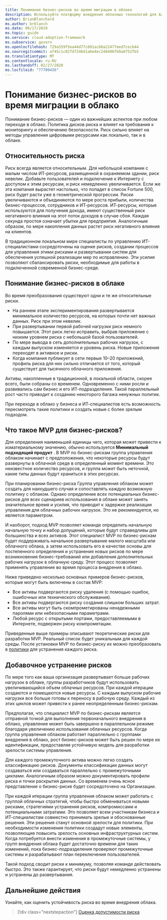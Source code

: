 ```yaml
---
title: Понимание бизнес-рисков во время миграции в облако
description: Используйте платформу внедрения облачных технологий для Azure, чтобы изучить процессы управления рисками, которые помогут оценить, оценить, сбалансировать и устранить риски миграции.
author: BrianBlanchard
ms.author: brblanch
ms.date: 09/17/2019
ms.topic: guide
ms.service: cloud-adoption-framework
ms.subservice: govern
ms.openlocfilehash: 729a359f5ea44d77c691acb0a22477eed7cecb44
ms.sourcegitcommit: af45c1c027d7246d1a6e4ec248406fb9a8752fb5
ms.translationtype: MT
ms.contentlocale: ru-RU
ms.lasthandoff: 02/27/2020
ms.locfileid: "77709436"
---
```

<!-- markdownlint-disable MD026 -->

# <a name="understand-business-risk-during-cloud-migration"></a>Понимание бизнес-рисков во время миграции в облако

Понимание бизнес-рисков — один из важнейших аспектов при любом переходе в облако. Политика дисков риска и влияет на требования к мониторингу и обеспечению безопасности. Риск сильно влияет на методы управления цифровыми ресурсами как локально, так и в облаке.

<!-- markdownlint-enable MD026 -->

## <a name="relativity-of-risk"></a>Относительность риска

Риск всегда является относительным. Для небольшой компании с малым числом ИТ-ресурсов, размещенной в охраняемом здании, риск невелик. Добавьте пользователей и подключение к Интернету с доступом к этим ресурсам, и риск немедленно увеличивается. Если же эта компания вырастет настолько, что попадет в список Fortune 500, риск будет расти уже в геометрической прогрессии. Риски увеличиваются и объединяются по мере роста прибыли, количества бизнес-процессов, сотрудников и ИТ-ресурсов. ИТ-ресурсы, которые используются для получения дохода, имеют существенный риск негативного влияния на этот поток доходов в случае сбоя. Каждая секунда простоя означает убытки для предприятия. Аналогичным образом, по мере накопления данных растет риск негативного влияния на клиентов.

В традиционном локальном мире специалисты по управлению ИТ-специалистами сосредоточены на оценке рисков, создании процессов для управления этими рисками и развертывании систем для обеспечения успешной реализации мер по исправлению. Эти усилия позволяют сбалансировать риски, необходимые для работы в подключенной современной бизнес-среде.

## <a name="understand-business-risks-in-the-cloud"></a>Понимание бизнес-рисков в облаке

Во время преобразования существуют одни и те же относительные риски.

- На раннем этапе экспериментирования развертывается минимальное количество ресурсов, на которых почти нет важных данных. Риск при этом невелик.
- При развертывании первой рабочей нагрузки риск немного повышается. Этот риск легко исправить, выбрав приложение с низким уровнем риска с небольшой базой пользователей.
- По мере вывода в сеть дополнительных рабочих нагрузок, с каждым выпуском изменяется и уровень риска. Новые приложения переходят в активное и риски.
- Когда компания публикует в сети первые 10–20 приложений, профиль риска для них сильно отличается от того, который существует для тысячного облачного приложения.

Активы, накопленные в традиционной, в локальной области, скорее всего, были собраны со временем. Одновременно с ними росли и развивались сам бизнес и его ИТ-подразделения. Такой параллельный рост часто приводит к созданию некоторого багажа ненужных политик.

При переходе в облако у бизнеса и ИТ-специалистов есть возможность пересмотреть такие политики и создать новые с более зрелым подходом.

<!-- markdownlint-disable MD026 -->

## <a name="what-is-a-business-risk-mvp"></a>Что такое MVP для бизнес-рисков?

Для определения наименьшей единицы чего, которая может привести к изматериальному значению, обычно используется **Минимальный подходящий продукт** . В MVP по бизнес-рискам группа управления облаком начинает с предположения, что некоторые ресурсы будут развернуты в облачной среде в определенный момент времени. Это неизвестное количество ресурсов, и группа может быть неточной, какие типы данных будут храниться в этих ресурсах.

При планировании бизнес-риска Группа управления облаком может создать для наихудшего случая и сопоставлять каждую возможную политику с облаком. Однако определение всех потенциальных бизнес-рисков для всех сценариев использования в облаке может занять значительное время и усилия, что приводит к задержке реализации управления для облачных рабочих нагрузок. Это не рекомендуется, но является параметром.

И наоборот, подход MVP позволяет команде определить начальную начальную точку и набор допущений, которые будут справедливы для большинства и всех активов. Этот специалист MVP по бизнес-рискам будет поддерживать начальное развертывание малого масштаба или облачного облака, а затем использовать его в качестве основы для постепенного определения и устранения новых рисков по мере возникновения бизнес-требований или добавления дополнительных рабочих нагрузок в облачную среду. Этот процесс позволяет применять управление во время процесса внедрения в облако.

Ниже приведено несколько основных примеров бизнес-рисков, которые могут быть включены в состав MVP:

- Все активы подвергаются риску удаления (с помощью ошибок, ошибочных или технического обслуживания).
- Все активы подвергаются риску создания слишком больших затрат.
- Все активы могут быть скомпрометированы ненадежными паролями или небезопасными параметрами.
- Любой ресурс с открытыми портами, предоставляемыми в Интернете, подвержен риску компрометации.

Приведенные выше примеры описывают теоретические риски для разработки MVP. Реальный список будет уникальным для каждой среды.
После установки MVP по бизнес-риску их можно преобразовать в [политики](./index.md) для устранения каждого риска.

<!-- markdownlint-enable MD026 -->

## <a name="incremental-risk-mitigation"></a>Добавочное устранение рисков

По мере того как ваша организация развертывает больше рабочих нагрузок в облаке, группы разработчиков будут использовать увеличивающийся объем облачных ресурсов. При каждой итерации создаются и помещаются новые ресурсы. С каждым выпуском рабочие нагрузки все больше готовы к переносу в рабочую среду. Каждый из этих циклов может привести к ранее неопределенным бизнес-рискам.

Предполагая, что специалист MVP по бизнес-рискам является отправной точкой для выполнения первоначального внедрения в облако, управление может быть завершено в параллельном режиме благодаря увеличению использования облачных ресурсов. Когда группа управления облаком работает параллельно с группами внедрения в облако, рост бизнес-рисков может быть решен по мере их идентификации, предоставляя устойчивую модель для разработки зрелости системы управления.

Для каждого промежуточного актива можно легко создать классификацию рисков. Документы классификации данных могут создаваться или создаваться параллельно с промежуточными циклами. Аналогичным образом можно документировать профили риска и точки раскрытия данных. Со временем очень ясное представление о бизнес-риске будет сосредоточено на Организации.

При каждой итерации группа управления облаком может работать с группой облачных стратегий, чтобы быстро обмениваться новыми рисками, стратегиями устранения рисков, компромиссами и потенциальными затратами. Это позволяет всем участникам бизнеса и ИТ-специалистам совместно принимать зрелые и обоснованные решения. Эти решения станут основной зрелости для политики. При необходимости изменения политики создадут новые элементы, позволяющие повысить зрелость основных инфраструктурных систем. Когда потребуется внести изменения в промежуточные системы, у групп внедрения облака будет достаточно времени для таких изменений, пока бизнес-подразделения проверяют промежуточные системы и разрабатывают план переключения пользователей.

Такой подход сводит риски к минимуму, позволяя команде действовать быстро. Это также гарантирует, что риски будут немедленно устранены и устранены до развертывания.

## <a name="next-steps"></a>Дальнейшие действия

Узнайте, как оценить устойчивость риска во время внедрения облака.

> [!div class="nextstepaction"]
> [Оценка допустимости риска](./risk-tolerance.md)
